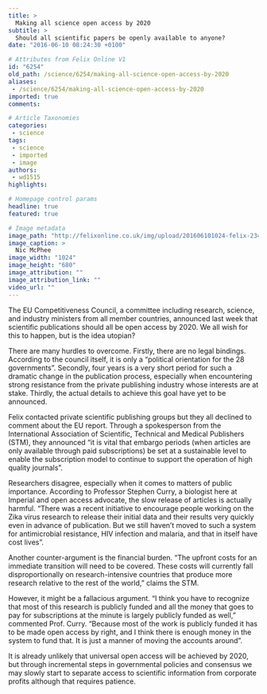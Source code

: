 ```yaml
---
title: >
  Making all science open access by 2020
subtitle: >
  Should all scientific papers be openly available to anyone?
date: "2016-06-10 08:24:30 +0100"

# Attributes from Felix Online V1
id: "6254"
old_path: /science/6254/making-all-science-open-access-by-2020
aliases:
 - /science/6254/making-all-science-open-access-by-2020
imported: true
comments:

# Article Taxonomies
categories:
 - science
tags:
 - science
 - imported
 - image
authors:
 - wd1515
highlights:

# Homepage control params
headline: true
featured: true

# Image metadata
image_path: "http://felixonline.co.uk/img/upload/201606101024-felix-2349632397_e2da522f85_o.jpg"
image_caption: >
  Nic McPhee
image_width: "1024"
image_height: "680"
image_attribution: ""
image_attribution_link: ""
video_url: ""
---
```


The EU Competitiveness Council, a committee including research, science, and industry ministers from all member countries, announced last week that scientific publications should all be open access by 2020. We all wish for this to happen, but is the idea utopian?

There are many hurdles to overcome. Firstly, there are no legal bindings. According to the council itself, it is only a “political orientation for the 28 governments”. Secondly, four years is a very short period for such a dramatic change in the publication process, especially when encountering strong resistance from the private publishing industry whose interests are at stake. Thirdly, the actual details to achieve this goal have yet to be announced.

Felix contacted private scientific publishing groups but they all declined to comment about the EU report. Through a spokesperson from the International Association of Scientific, Technical and Medical Publishers (STM), they announced “it is vital that embargo periods (when articles are only available through paid subscriptions) be set at a sustainable level to enable the subscription model to continue to support the operation of high quality journals”.

Researchers disagree, especially when it comes to matters of public importance. According to Professor Stephen Curry, a biologist here at Imperial and open access advocate, the slow release of articles is actually harmful. “There was a recent initiative to encourage people working on the Zika virus research to release their initial data and their results very quickly even in advance of publication. But we still haven’t moved to such a system for antimicrobial resistance, HIV infection and malaria, and that in itself have cost lives”.

Another counter-argument is the financial burden. “The upfront costs for an immediate transition will need to be covered. These costs will currently fall disproportionally on research-intensive countries that produce more research relative to the rest of the world,” claims the STM.

However, it might be a fallacious argument. “I think you have to recognize that most of this research is publicly funded and all the money that goes to pay for subscriptions at the minute is largely publicly funded as well,” commented Prof. Curry. “Because most of the work is publicly funded it has to be made open access by right, and I think there is enough money in the system to fund that. It is just a manner of moving the accounts around”.

It is already unlikely that universal open access will be achieved by 2020, but through incremental steps in governmental policies and consensus we may slowly start to separate access to scientific information from corporate profits although that requires  patience.
